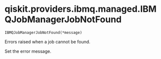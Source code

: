 # qiskit.providers.ibmq.managed.IBMQJobManagerJobNotFound

`IBMQJobManagerJobNotFound(*message)`

Errors raised when a job cannot be found.

Set the error message.
